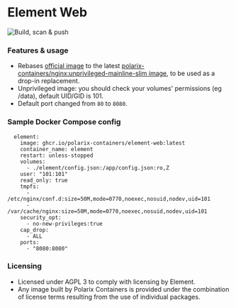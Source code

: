 # Element Web

![Build, scan & push](https://github.com/Polarix-Containers/element-web/actions/workflows/build.yml/badge.svg)

### Features & usage
- Rebases [official image]([https://github.com/acmesh-official/acme.sh/wiki/Run-acme.sh-in-docker](https://github.com/element-hq/element-web)) to the latest [polarix-containers/nginx:unprivileged-mainline-slim image](https://github.com/Polarix-Containers/nginx), to be used as a drop-in replacement.
- Unprivileged image: you should check your volumes' permissions (eg /data), default UID/GID is 101.
- Default port changed from `80` to `8080`.

### Sample Docker Compose config

```
  element:
    image: ghcr.io/polarix-containers/element-web:latest
    container_name: element
    restart: unless-stopped
    volumes:
      - ./element/config.json:/app/config.json:ro,Z
    user: "101:101"
    read_only: true
    tmpfs:
      - /etc/nginx/conf.d:size=50M,mode=0770,noexec,nosuid,nodev,uid=101
      - /var/cache/nginx:size=50M,mode=0770,noexec,nosuid,nodev,uid=101
    security_opt:
      - no-new-privileges:true
    cap_drop:
      - ALL
    ports:
      - "8080:8080"
```

### Licensing
- Licensed under AGPL 3 to comply with licensing by Element.
- Any image built by Polarix Containers is provided under the combination of license terms resulting from the use of individual packages.
